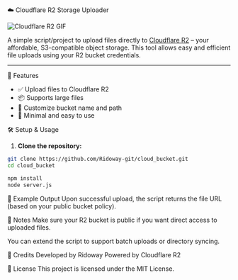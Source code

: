 ☁️ Cloudflare R2 Storage Uploader

![Cloudflare R2 GIF](https://media4.giphy.com/media/v1.Y2lkPTc5MGI3NjExNzRscGtyaHBkNnpvcXJlbHkxMjQ4cXRvZGk5ZnN0bDMyMjF4eDE5diZlcD12MV9pbnRlcm5hbF9naWZfYnlfaWQmY3Q9cw/OGrrDjmqrCKec3zlix/giphy.gif)

A simple script/project to upload files directly to [Cloudflare R2](https://developers.cloudflare.com/r2/) – your affordable, S3-compatible object storage. This tool allows easy and efficient file uploads using your R2 bucket credentials.

---

🚀 Features

- ✅ Upload files to Cloudflare R2
- 📦 Supports large files
- 📁 Customize bucket name and path
- 🧪 Minimal and easy to use

🛠️ Setup & Usage

1. **Clone the repository:**

```bash
git clone https://github.com/Ridoway-git/cloud_bucket.git
cd cloud_bucket

npm install
node server.js

```
📁 Example Output
Upon successful upload, the script returns the file URL (based on your public bucket policy).

🧩 Notes
Make sure your R2 bucket is public if you want direct access to uploaded files.

You can extend the script to support batch uploads or directory syncing.

🙌 Credits
Developed by Ridoway
Powered by Cloudflare R2

📜 License
This project is licensed under the MIT License.
